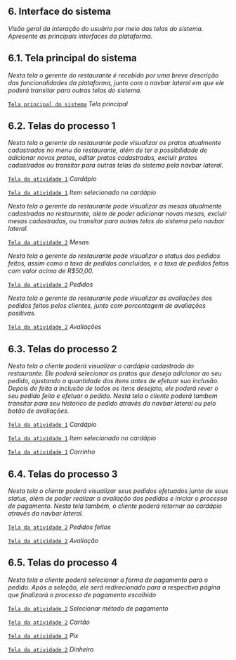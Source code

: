 
## 6. Interface do sistema

_Visão geral da interação do usuário por meio das telas do sistema. Apresente as principais interfaces da plataforma._

## 6.1. Tela principal do sistema

_Nesta tela o gerente do restaurante é recebido por uma breve descrição das funcionalidades da plataforma, junto com a navbar lateral em que ele poderá transitar para outras telas do sistema._

[`Tela principal do sistema`](images/)
_Tela principal_


## 6.2. Telas do processo 1

_Nesta tela o gerente do restaurante pode visualizar os pratos atualmente cadastrados no menu do restaurante, além de ter a possibilidade de adicionar novos pratos, editar pratos cadastrados, excluir pratos cadastrados ou transitar para outras telas do sistema pela navbar lateral._

[`Tela da atividade 1`](images/)
_Cardápio_

[`Tela da atividade 1`](images/)
_Item selecionado no cardápio_

_Nesta tela o gerente do restaurante pode visualizar as mesas atualmente cadastradas no restaurante, além de poder adicionar novas mesas, excluir mesas cadastradas, ou transitar para outras telas do sistema pela navbar lateral._

[`Tela da atividade 2`](images/)
_Mesas_

_Nesta tela o gerente do restaurante pode visualizar o status dos pedidos feitos, assim como a taxa de pedidos concluidos, e a taxa de pedidos feitos com valor acima de R$50,00._

[`Tela da atividade 2`](images/)
_Pedidos_

_Nesta tela o gerente do restaurante pode visualizar as avaliações dos pedidos feitos pelos clientes, junto com porcentagem de avaliações positivas._

[`Tela da atividade 2`](images/)
_Avaliações_


## 6.3. Telas do processo 2

_Nesta tela o cliente poderá visualizar o cardápio cadastrado do restaurante. Ele poderá selecionar os pratos que deseja adicionar ao seu pedido, ajustando a quantidade dos itens antes de efetuar sua inclusão. Depois de feita a inclusão de todos os itens desejato, ele poderá rever o seu pedido feito e efetuar o pedido. Nesta tela o cliente poderá tambem transitar para seu historico de pedido através da navbar lateral ou pelo botão de avaliações._

[`Tela da atividade 1`](images/)
_Cardápio_

[`Tela da atividade 1`](images/)
_Item selecionado no cardápio_

[`Tela da atividade 1`](images/)
_Carrinho_

## 6.4. Telas do processo 3

_Nesta tela o cliente poderá visualizar seus pedidos efetuados junto de seus status, além de poder realizar a avaliação dos pedidos e iniciar o processo de pagamento. Nesta tela também, o cliente poderá retornar ao cardápio através da navbar lateral._

[`Tela da atividade 2`](images/)
_Pedidos feitos_

[`Tela da atividade 2`](images/)
_Avaliação_

## 6.5. Telas do processo 4

_Nesta tela o cliente poderá selecionar a forma de pagamento para o pedido. Após a seleção, ele será redirecionado para a respectiva página que finalizará o processo de pagamento escolhido_

[`Tela da atividade 2`](images/)
_Selecionar método de pagamento_

[`Tela da atividade 2`](images/)
_Cartão_

[`Tela da atividade 2`](images/)
_Pix_

[`Tela da atividade 2`](images/)
_Dinheiro_

